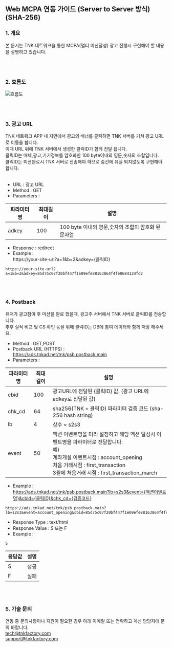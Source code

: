## Web MCPA 연동 가이드 (Server to Server 방식) (SHA-256)


### 1. 개요

본 문서는 TNK 네트워크을 통한 MCPA(멀티 미션달성) 광고 진행시 구현해야 할 내용을 설명하고 있습니다.

<br/><br/>



### 2. 흐름도

![흐름도](https://cdn4.tnkfactory.com/tnk/shop/12334.jpg)






<br/><br/>



### 3. 광고 URL 

 TNK 네트워크 APP 내 지면에서 광고의 배너를 클릭하면 TNK 서버를 거쳐 광고 URL로 이동을 합니다.  
 이때 URL 뒤에 TNK 서버에서 생성한 클릭ID가 함께 전달 됩니다.  
 클릭ID는 매체,광고,기기정보를 암호화한 100 byte이내의 영문,숫자의 조합입니다.  
 클릭ID는 미션완료시 TNK 서버로 전송해야 하므로 중간에 유실 되지않도록 구현해야 합니다.  
  <br/> 
- URL : 광고 URL
- Method : GET
- Parameters :  

| 파라미터 명 | 최대길이 | 설명 |
| --- | --- | --- |
| adkey | 100 | 100 byte 이내의 영문,숫자의 조합의 암호화 된 문자열 |

- Response : redirect
- Example :  
https://your-site-url?a=1&b=2&adkey={클릭ID} 
```
https://your-site-url?a=1&b=2&adkey=85d75c07f20bf447f1e09efe88163864f4fe0684124fd2
```
<br/><br/>

### 4. Postback 

 유저가 광고참여 후 미션을 완료 했을때, 광고주 서버에서 TNK 서버로 클릭ID를 전송합니다.  
 추후 실적 비교 및 CS 확인 등을 위해 클릭ID는 DB에 참여 데이터와 함께 저장 해주세요.
<br/>

- Method : GET,POST
- Postback URL (HTTPS) :  
https://ads.tnkad.net/tnk/psb.postback.main  
- Parameters :  

| 파라미터 명 | 최대길이 | 설명 |
| --- | --- | --- |
| cbid | 100 | 광고URL에 전달된 {클릭ID} 값. (광고 URL에 adkey로 전달된 값) |
| chk\_cd | 64 | sha256(TNK + 클릭ID) 파라미터 검증 코드 (sha-256 hash string) |
| lb | 4 | 상수 = s2s3 |
| event | 50 | 액션 이벤트명을 미리 설정하고 해당 엑션 달성시 이벤트명을 파라미터로 전달합니다. <br/>예)  <br/>계좌개설 이벤트시점 : account_opening <br/>처음 거래시점 :  first_transaction <br/>3월에 처음거래 시점 : first_transaction_march |

  
- Example :  
https://ads.tnkad.net/tnk/psb.postback.main?lb=s2s3&event={액션이벤트명}&cbid={클릭ID}&chk_cd={검증코드}
```
https://ads.tnkad.net/tnk/psb.postback.main?lb=s2s3&event=account_opening&cbid=85d75c07f20bf447f1e09efe88163864f4fe0684124fd2&chk_cd=ca3cea5163068cb2e355886f0d12ce3b541f5cff76013c25a496927d25b2ff58  
```

- Response Type : text/html  
- Response Value :  S 또는 F
- Example :    
```
S
```
   
| 응답값 | 설명 |
| --- | --- |
| S | 성공 |
| F | 실패 |

<br/><br/>

### 5. 기술 문의
연동 중 문의사항이나 지원이 필요한 경우 아래 이메일 또는 연락하고 계신 담당자에 문의 바랍니다.  
tech@tnkfactory.com  
support@tnkfactory.com  




